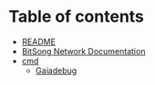 # Table of contents

* [README](README.md)
* [BitSong Network Documentation](docs.md)
* [cmd](cmd/README.md)
  * [Gaiadebug](cmd/gaiadebug/README.md)

